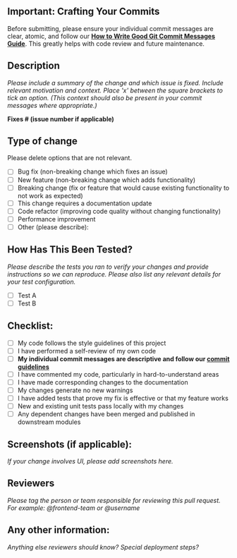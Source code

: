 ## Important: Crafting Your Commits
Before submitting, please ensure your individual commit messages are clear, atomic, and follow our [**How to Write Good Git Commit Messages Guide**](https://martijnhols.nl/blog/how-to-write-a-good-git-commit-message/). This greatly helps with code review and future maintenance.

## Description

_Please include a summary of the change and which issue is fixed. Include relevant motivation and context. Place 'x' between the square brackets to tick an option. (This context should also be present in your commit messages where appropriate.)_

**Fixes # (issue number if applicable)**

## Type of change

Please delete options that are not relevant.

- [ ] Bug fix (non-breaking change which fixes an issue)
- [ ] New feature (non-breaking change which adds functionality)
- [ ] Breaking change (fix or feature that would cause existing functionality to not work as expected)
- [ ] This change requires a documentation update
- [ ] Code refactor (improving code quality without changing functionality)
- [ ] Performance improvement
- [ ] Other (please describe):

## How Has This Been Tested?

_Please describe the tests you ran to verify your changes and provide instructions so we can reproduce._
_Please also list any relevant details for your test configuration._

- [ ] Test A
- [ ] Test B

## Checklist:

- [ ] My code follows the style guidelines of this project
- [ ] I have performed a self-review of my own code
- [ ] **My individual commit messages are descriptive and follow our [commit guidelines](https://martijnhols.nl/blog/how-to-write-a-good-git-commit-message/)**
- [ ] I have commented my code, particularly in hard-to-understand areas
- [ ] I have made corresponding changes to the documentation
- [ ] My changes generate no new warnings
- [ ] I have added tests that prove my fix is effective or that my feature works
- [ ] New and existing unit tests pass locally with my changes
- [ ] Any dependent changes have been merged and published in downstream modules

## Screenshots (if applicable):

_If your change involves UI, please add screenshots here._

## Reviewers

_Please tag the person or team responsible for reviewing this pull request. For example: @frontend-team or @username_

## Any other information:

_Anything else reviewers should know? Special deployment steps?_
